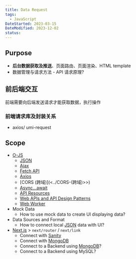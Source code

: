 ```yaml
---
title: Data Request
tags:
  - JavaScript
DateStarted: 2023-03-15
DateModified: 2023-12-02
status:
---
```


## Purpose

- **后台数据获取及推送**、页面路由、页面渲染、HTML template
- 数据管理与请求方法 - API 请求原理?

## 前后端交互

前端需要向后端发送请求才能获取数据，执行操作

### 前端请求库及封装关系

- axios/ umi-request

## Scope

- [O-JS](../Private/O-JS.md)
  - [JSON](JSON.md)
  - [Ajax](Ajax)
  - [Fetch API](Fetch-API.md)
  - [Axios](Axios.md)
  - [CORS (跨域)](<../CORS-(跨域)>>)
  - [Async...await](Async/Async...await.md)
  - [API Resources](API-Resources)
  - [Web APIs and API Design Patterns](Web-APIs-and-API-Design-Patterns)
  - [Web Worker](Web-Worker.md)
- Mock Data
  - How to use mock data to create UI displaying data?
- Data Sources and Format
  - How to connect local [JSON](JSON.md) data with UI?
- [Next.js](Next.js) > `next/router` / `next/link`
  - Connect with [Sanity](Sanity)
  - Connect with [MongoDB](MongoDB)
  - Connect to a Backend using [MongoDB](MongoDB)?
  - Connect to a Backend using MySQL?
